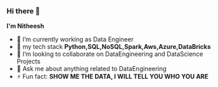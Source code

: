 ### Hi there 👋

**I'm Nitheesh** 

- 🔭 I’m currently working as Data Engineer 
- 🌱 my tech stack **Python,SQL,NoSQL,Spark,Aws,Azure,DataBricks**
- 👯 I’m looking to collaborate on DataEngineering and DataScience Projects
- 💬 Ask me about anything related to DataEngineering
- ⚡ Fun fact: **SHOW ME THE DATA, I WILL TELL YOU WHO YOU ARE**
